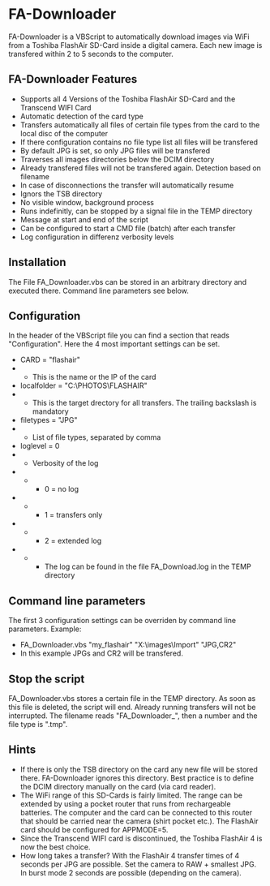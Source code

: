 # FA-Downloader
FA-Downloader is a VBScript to automatically download images via WiFi from a Toshiba FlashAir SD-Card inside a digital camera. Each new image is transfered within 2 to 5 seconds to the computer.

FA-Downloader Features
-
* Supports all 4 Versions of the Toshiba FlashAir SD-Card and the Transcend WIFI Card
* Automatic detection of the card type
* Transfers automatically all files of certain file types from the card to the local disc of the computer
* If there configuration contains no file type list all files will be transfered
* By default JPG is set, so only JPG files will be transfered
* Traverses all images directories below the DCIM directory
* Already transfered files will not be transfered again. Detection based on filename
* In case of disconnections the transfer will automatically resume
* Ignors the TSB directory 
* No visible window, background process
* Runs indefinitly, can be stopped by a signal file in the TEMP directory
* Message at start and end of the script
* Can be configured to start a CMD file (batch) after each transfer
* Log configuration in differenz verbosity levels

Installation
-
The File FA_Downloader.vbs can be stored in an arbitrary directory and executed there.  Command line parameters see below.

Configuration
-
In the header of the VBScript file you can find a section that reads "Configuration". Here the 4 most important settings can be set.
* CARD = "flashair"
* * This is the name or the IP of the card
* localfolder = "C:\PHOTOS\FLASHAIR\"
* * This is the target drectory for all transfers.  The trailing backslash is mandatory
* filetypes = "JPG"
* * List of file types, separated by comma
* loglevel = 0
* * Verbosity of the log
* * * 0 = no log
* * * 1 = transfers only
* * * 2 = extended log
* * * The log can be found in the file FA_Download.log in the TEMP directory

Command line parameters
-
The first 3 configuration settings can be overriden by command line parameters. Example:
* FA_Downloader.vbs "my_flashair" "X:\images\Import\" "JPG,CR2"
* In this example JPGs and CR2 will be transfered.

Stop the script
-
FA_Downloader.vbs stores a certain file in the TEMP directory.  As soon as this file is deleted, the script will end. Already running transfers will not be interrupted. The filename reads "FA_Downloader_", then a number and the file type is ".tmp".

Hints
-
* If there is only the TSB directory on the card any new file will be stored there. FA-Downloader ignores this directory. Best practice is to define the DCIM directory manually on the card (via card reader).
* The WiFi range of this SD-Cards is fairly limited.  The range can be extended by using a pocket router that runs from rechargeable batteries. The computer and the card can be connected to this router that should be carried near the camera (shirt pocket etc.). The FlashAir card should be configured for APPMODE=5.
* Since the Transcend WIFI card is discontinued, the Toshiba FlashAir 4 is now the best choice.
* How long takes a transfer?  With the FlashAir 4 transfer times of 4 seconds per JPG are possible. Set the camera to RAW + smallest JPG. In burst mode 2 seconds are possible (depending on the camera).
